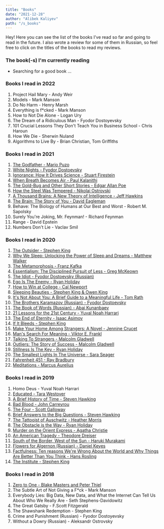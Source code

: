 ```yaml
---
title: "Books"
date: "2021-12-28"
author: "Alibek Kaliyev"
path: "/s_books"
---
```


Hey! Here you can see the list of the books I've read so far and going to read in the future. I also wrote a review for some of them in Russian, so feel free to click on the titles of the books to read my reviews.

### The book(-s) I'm currently reading

- Searching for a good book ...

### Books I read in 2022

1. Project Hail Mary - Andy Weir
2. Models - Mark Manson
3. Do No Harm - Henry Marsh
4. Everything is f*cked - Mark Manson
5. How to Not Die Alone - Logan Ury
6. The Dream of a Ridiculous Man - Fyodor Dostoyevsky
7. 101 Crucial Lessons They Don't Teach You in Business School - Chris Haroun
8. How We Die - Sherwin Nuland
9. Algorithms to Live By - Brian Christian, Tom Griffiths

### Books I read in 2021

1. [The Godfather - Mario Puzo](https://t.me/abekek_notes/690)
2. [White Nights - Fyodor Dostoevsky](https://t.me/abekek_notes/691)
3. [Ignorance: How It Drives Science - Stuart Firestein](https://t.me/abekek_notes/693)
4. [When Breath Becomes Air - Paul Kalanithi](https://t.me/abekek_notes/698)
5. [The Gold-Bug and Other Short Stories - Edgar Allan Poe](https://t.me/abekek_notes/703)
6. [How the Steel Was Tempered - Nikolai Ostrovski](https://t.me/abekek_notes/708)
7. [A Thousand Brains: A New Theory of Intelligence - Jeff Hawkins](https://t.me/abekek_notes/713)
8. [The Brain: The Story of You - David Eagleman](https://t.me/abekek_notes/716)
9. Behave: The Biology of Humans at Our Best and Worst - Robert M. Sapolsky
10. Surely You're Joking, Mr. Feynman! - Richard Feynman
11. Range - David Epstein
12. Numbers Don't Lie - Vaclav Smil

### Books I read in 2020

1. [The Outsider - Stephen King](https://t.me/abekek_notes/512)
2. [Why We Sleep: Unlocking the Power of Sleep and Dreams - Matthew Walker](https://t.me/abekek_notes/526)
3. [The Metamorphosis - Franz Kafka](https://t.me/abekek_notes/528)
4. [Essentialism: The Disciplined Pursuit of Less - Greg McKeown](https://t.me/abekek_notes/535)
5. [The Idiot - Fyodor Dostoevsky (Russian)](https://t.me/abekek_notes/566)
6. [Ego Is The Enemy - Ryan Holiday](https://t.me/abekek_notes/570)
7. [How to Win at College - Cal Newport](https://t.me/abekek_notes/574)
8. [Sleeping Beauties - Stephen King & Owen King](https://t.me/abekek_notes/583)
9. [It's Not About You: A Brief Guide to a Meaningful Life - Tom Rath](https://t.me/abekek_notes/593)
10. [The Brothers Karamazov (Russian) - Fyodor Dostoevsky](https://t.me/abekek_notes/604)
11. [The Book of Words (Russian) - Abai Kunanbaev](https://t.me/abekek_notes/605)
12. [21 Lessons for the 21st Century - Yuval Noah Harrari](https://t.me/abekek_notes/613)
13. [The End of Eternity - Isaac Asimov](https://t.me/abekek_notes/616)
14. [If It Bleeds - Stephen King](https://t.me/abekek_notes/628)
15. [Make Your Home Among Strangers: A Novel - Jennine Crucet](https://t.me/abekek_notes/630)
16. [Man's Search For Meaning - Viktor E. Frankl](https://t.me/abekek_notes/635)
17. [Talking To Strangers - Malcolm Gladwell](https://t.me/abekek_notes/646)
18. [Outliers: The Story of Success - Malcolm Gladwell](https://t.me/abekek_notes/656)
19. [Stillness Is The Key - Ryan Holiday](https://t.me/abekek_notes/667)
20. [The Smallest Lights In The Universe - Sara Seager](https://t.me/abekek_notes/681)
21. [Fahrenheit 451 - Ray Bradbury](https://t.me/abekek_notes/684)
22. [Meditations - Marcus Aurelius](https://t.me/abekek_notes/686)

### Books I read in 2019

1. Homo Deus - Yuval Noah Harrari
2. [Educated - Tara Westover](https://t.me/abekek_notes/132)
3. [A Brief History of Time - Steven Hawking](https://t.me/abekek_notes/91)
4. [Bad Blood - John Carreyrou](https://t.me/abekek_notes/250)
5. [The Four - Scott Galloway](https://t.me/abekek_notes/267)
6. [Brief Answers to the Big Questions - Steven Hawking](https://t.me/abekek_notes/275)
7. [The Tattooist of Auschwitz - Heather Morris](https://t.me/abekek_notes/283)
8. [The Obstacle is the Way - Ryan Holiday](https://t.me/abekek_notes/313)
9. [Murder on the Orient Express - Agatha Christie](https://t.me/abekek_notes/321)
10. [An American Tragedy - Theodore Dreiser](https://t.me/abekek_notes/385)
11. [South of the Border, West of the Sun - Haruki Murakami](https://t.me/abekek_notes/393)
12. [Flowers for Algernon (Russian) - Daniel Keyes](https://t.me/abekek_notes/403)
13. [Factfulness: Ten reasons We're Wrong About the World and Why Things Are Better Than You Think - Hans Rosling](https://t.me/abekek_notes/459)
14. [The Institute - Stephen King](https://t.me/abekek_notes/483)

### Books I read in 2018

1. [Zero to One - Blake Masters and Peter Thiel](https://t.me/abekek_notes/45)
2. The Subtle Art of Not Giving a F\*ck - Mark Manson
3. Everybody Lies: Big Data, New Data, and What the Internet Can Tell Us About Who We Really Are - Seth Stephens-Davidowitz
4. The Great Gatsby - F.Scott Fitzgerald
5. The Shawshank Redemption - Stephen King
6. Crime and Punishment (Russian) - Fyodor Dostoyevsky
7. Without a Dowry (Russian) - Aleksandr Ostrovsky
